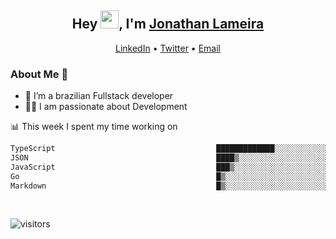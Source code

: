 <h2 align="center">Hey <img src="https://github.com/TheDudeThatCode/TheDudeThatCode/blob/master/Assets/Hi.gif" width="29">, I'm <a href="https://www.linkedin.com/in/jonathanlameira/">Jonathan Lameira</a></h2>
<p align="center">
  <a href="https://www.linkedin.com/in/jonathanlameira/">LinkedIn</a> •
  <a href="https://twitter.com/jlameira">Twitter</a> •
  <a href="mailto:jlameira@gmail.com">Email</a>
</p>

### About Me 🚀
- 🌱  I’m a brazilian Fullstack developer</br>
- 👨‍💻  I am passionate about Development</br>

<!-- ![Jonathan Lameira github stats](https://github-readme-stats.vercel.app/api?username=jlameirameli&show_icons=true&hide_border=true)&nbsp;&nbsp; -->

📊 This week I spent my time working on
<!--START_SECTION:waka-->

```txt
TypeScript                                    █████████████░░░░░░░░░░░░   52.29 %
JSON                                          ████▒░░░░░░░░░░░░░░░░░░░░   17.35 %
JavaScript                                    ███▒░░░░░░░░░░░░░░░░░░░░░   12.93 %
Go                                            █▒░░░░░░░░░░░░░░░░░░░░░░░   05.78 %
Markdown                                      █▒░░░░░░░░░░░░░░░░░░░░░░░   04.80 %
```

<!--END_SECTION:waka-->

<br />

![visitors](https://visitor-badge.laobi.icu/badge?page_id=jlameira.jlameira)
